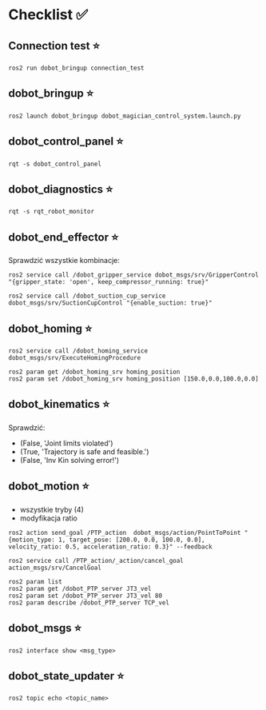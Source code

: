 # Checklist :white_check_mark:

## Connection test :star:
```
ros2 run dobot_bringup connection_test 
```

## dobot_bringup :star:
```
ros2 launch dobot_bringup dobot_magician_control_system.launch.py
```

## dobot_control_panel :star:
```
rqt -s dobot_control_panel
```

## dobot_diagnostics  :star:
```
rqt -s rqt_robot_monitor
```

## dobot_end_effector :star:
Sprawdzić wszystkie kombinacje: 
```
ros2 service call /dobot_gripper_service dobot_msgs/srv/GripperControl "{gripper_state: 'open', keep_compressor_running: true}"
```
```
ros2 service call /dobot_suction_cup_service dobot_msgs/srv/SuctionCupControl "{enable_suction: true}"
```
## dobot_homing :star:
```
ros2 service call /dobot_homing_service dobot_msgs/srv/ExecuteHomingProcedure
```
```
ros2 param get /dobot_homing_srv homing_position  
ros2 param set /dobot_homing_srv homing_position [150.0,0.0,100.0,0.0]
```
## dobot_kinematics :star:
Sprawdzić:
* (False, 'Joint limits violated')
* (True, 'Trajectory is safe and feasible.')
* (False, 'Inv Kin solving error!')

## dobot_motion  :star:
- wszystkie tryby (4) 
- modyfikacja ratio 
```
ros2 action send_goal /PTP_action  dobot_msgs/action/PointToPoint "{motion_type: 1, target_pose: [200.0, 0.0, 100.0, 0.0], velocity_ratio: 0.5, acceleration_ratio: 0.3}" --feedback
```
```
ros2 service call /PTP_action/_action/cancel_goal action_msgs/srv/CancelGoal
```
```
ros2 param list    
ros2 param get /dobot_PTP_server JT3_vel   
ros2 param set /dobot_PTP_server JT3_vel 80    
ros2 param describe /dobot_PTP_server TCP_vel 
```
## dobot_msgs :star:
```
ros2 interface show <msg_type>
```
## dobot_state_updater :star:
```
ros2 topic echo <topic_name>
```

